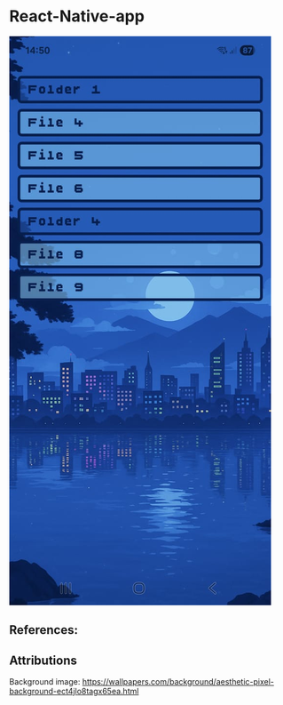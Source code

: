 # React-Native-app

![alt text](app1.jpeg)

## References:

## Attributions 

Background image: https://wallpapers.com/background/aesthetic-pixel-background-ect4jlo8tagx65ea.html